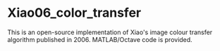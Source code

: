 # Xiao06_color_transfer
This is an open-source implementation of Xiao's image colour transfer algorithm published in 2006. MATLAB/Octave code is provided.
